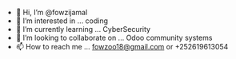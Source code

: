 - 👋 Hi, I’m @fowzijamal
- 👀 I’m interested in ... coding
- 🌱 I’m currently learning ... CyberSecurity
- 💞️ I’m looking to collaborate on ... Odoo community systems
- 📫 How to reach me ... fowzoo18@gmail.com or +252619613054

<!---
fowzijamal/fowzijamal is a ✨ special ✨ repository because its `README.md` (this file) appears on your GitHub profile.
You can click the Preview link to take a look at your changes.
--->

